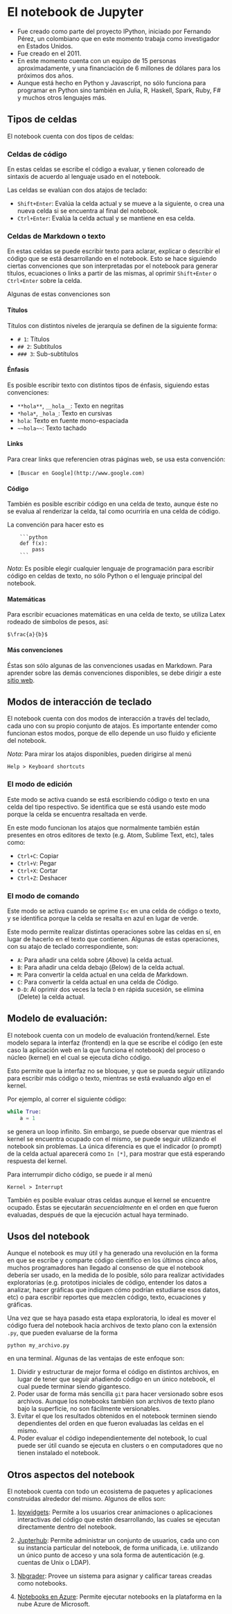 # El notebook de Jupyter

* Fue creado como parte del proyecto IPython, iniciado por Fernando Pérez, un
  colombiano que en este momento trabaja como investigador en Estados Unidos.
* Fue creado en el 2011.
* En este momento cuenta con un equipo de 15 personas aproximadamente, y una
  financiación de 6 millones de dólares para los próximos dos años.
* Aunque está hecho en Python y Javascript, no sólo funciona para programar en
  Python sino también en Julia, R, Haskell, Spark, Ruby, F# y muchos otros
  lenguajes más.


## Tipos de celdas

El notebook cuenta con dos tipos de celdas:

### Celdas de código

En estas celdas se escribe el código a evaluar, y tienen coloreado de sintaxis
de acuerdo al lenguaje usado en el notebook.

Las celdas se evalúan con dos atajos de teclado:

* `Shift+Enter`: Evalúa la celda actual y se mueve a la siguiente, o crea una
  nueva celda si se encuentra al final del notebook.
* `Ctrl+Enter`: Evalúa la celda actual y se mantiene en esa celda.

### Celdas de Markdown o texto

En estas celdas se puede escribir texto para aclarar, explicar o describir el
código que se está desarrollando en el notebook. Esto se hace siguiendo ciertas
convenciones que son interpretadas por el notebook para generar títulos,
ecuaciones o links a partir de las mismas, al oprimir `Shift+Enter` o
`Ctrl+Enter` sobre la celda.

Algunas de estas convenciones son

#### Títulos

Títulos con distintos niveles de jerarquía se definen de la siguiente forma:

* `# 1`: Títulos
* `## 2`: Subtítulos
* `### 3`: Sub-subtítulos

#### Énfasis

Es posible escribir texto con distintos tipos de énfasis, siguiendo estas
convenciones:

* `**hola**`, `__hola__`: Texto en negritas
* `*hola*`, `_hola_`: Texto en cursivas
* ``hola``: Texto en fuente mono-espaciada
* `~~hola~~`: Texto tachado

#### Links

Para crear links que referencien otras páginas web, se usa esta convención:

* `[Buscar en Google](http://www.google.com)`

#### Código

También es posible escribir código en una celda de texto, aunque éste no se
evalua al renderizar la celda, tal como ocurriría en una celda de código.

La convención para hacer esto es

        ```python
        def f(x):
            pass
        ```

*Nota*: Es posible elegir cualquier lenguaje de programación para escribir
código en celdas de texto, no sólo Python o el lenguaje principal del notebook.

#### Matemáticas

Para escribir ecuaciones matemáticas en una celda de texto, se utiliza Latex
rodeado de símbolos de pesos, así:

    $\frac{a}{b}$

#### Más convenciones

Éstas son sólo algunas de las convenciones usadas en Markdown. Para aprender
sobre las demás convenciones disponibles, se debe dirigir a este
[sitio web](https://github.com/adam-p/markdown-here/wiki/Markdown-Cheatsheet).


## Modos de interacción de teclado

El notebook cuenta con dos modos de interacción a través del teclado, cada uno
con su propio conjunto de atajos. Es importante entender como funcionan estos
modos, porque de ello depende un uso fluido y eficiente del notebook.

*Nota*: Para mirar los atajos disponibles, pueden dirigirse al menú

    Help > Keyboard shortcuts

### El modo de edición

Este modo se activa cuando se está escribiendo código o texto en una celda del
tipo respectivo. Se identifica que se está usando este modo porque la celda se
encuentra resaltada en verde.

En este modo funcionan los atajos que normalmente también están presentes en
otros editores de texto (e.g. Atom, Sublime Text, etc), tales como:

* `Ctrl+C`: Copiar
* `Ctrl+V`: Pegar
* `Ctrl+X`: Cortar
* `Ctrl+Z`: Deshacer

### El modo de comando

Este modo se activa cuando se oprime `Esc` en una celda de código o texto, y se
identifica porque la celda se resalta en azul en lugar de verde.

Este modo permite realizar distintas operaciones sobre las celdas en sí, en
lugar de hacerlo en el texto que contienen. Algunas de estas operaciones, con su
atajo de teclado correspondiente, son:

* `A`: Para añadir una celda sobre (*A*bove) la celda actual.
* `B`: Para añadir una celda debajo (*B*elow) de la celda actual.
* `M`: Para convertir la celda actual en una celda de *M*arkdown.
* `C`: Para convertir la celda actual en una celda de *C*ódigo.
* `D-D`: Al oprimir dos veces la tecla `D` en rápida sucesión, se elimina
  (*D*elete) la celda actual.


## Modelo de evaluación:

El notebook cuenta con un modelo de evaluación frontend/kernel. Este modelo
separa la interfaz (frontend) en la que se escribe el código (en este caso la
aplicación web en la que funciona el notebook) del proceso o núcleo (kernel) en
el cual se ejecuta dicho código.

Esto permite que la interfaz no se bloquee, y que se pueda seguir utilizando
para escribir más código o texto, mientras se está evaluando algo en el kernel.

Por ejemplo, al correr el siguiente código:

```python
while True:
    a = 1
```

se genera un loop infinito. Sin embargo, se puede observar que mientras el
kernel se encuentra ocupado con el mismo, se puede seguir utilizando el notebook
sin problemas. La única diferencia es que el indicador (o prompt) de la celda
actual aparecerá como `In [*]`, para mostrar que está esperando respuesta del
kernel.

Para interrumpir dicho código, se puede ir al menú

    Kernel > Interrupt

También es posible evaluar otras celdas aunque el kernel se encuentre
ocupado. Éstas se ejecutarán *secuencialmente* en el orden en que fueron
evaluadas, después de que la ejecución actual haya terminado.


## Usos del notebook

Aunque el notebook es muy útil y ha generado una revolución en la forma en que
se escribe y comparte código científico en los últimos cinco años, muchos
programadores han llegado al consenso de que el notebook debería ser usado, en
la medida de lo posible, sólo para realizar actividades exploratorias
(e.g. prototipos iniciales de código, entender los datos a analizar, hacer
gráficas que indiquen cómo podrían estudiarse esos datos, etc) o para escribir
reportes que mezclen código, texto, ecuaciones y gráficas.

Una vez que se haya pasado esta etapa exploratoria, lo ideal es mover el código
fuera del notebook hacia archivos de texto plano con la extensión `.py`, que
pueden evaluarse de la forma

    python my_archivo.py

en una terminal. Algunas de las ventajas de este enfoque son:

1. Dividir y estructurar de mejor forma el código en distintos archivos, en
   lugar de tener que seguir añadiendo código en un único notebook, el cual
   puede terminar siendo gigantesco.
2. Poder usar de forma más sencilla `git` para hacer versionado sobre esos
   archivos. Aunque los notebooks también son archivos de texto plano bajo la
   superficie, no son fácilmente versionables.
3. Evitar el que los resultados obtenidos en el notebook terminen siendo
   dependientes del orden en que fueron evaluadas las celdas en el mismo.
4. Poder evaluar el código independientemente del notebook, lo cual puede ser
   útil cuando se ejecuta en clusters o en computadores que no tienen instalado
   el notebook.


## Otros aspectos del notebook

El notebook cuenta con todo un ecosistema de paquetes y aplicaciones construidas
alrededor del mismo. Algunos de ellos son:

1. [Ipywidgets](https://github.com/jupyter-widgets/ipywidgets): Permite a los
   usuarios crear animaciones o aplicaciones interactivas del código que estén
   desarrollando, las cuales se ejecutan directamente dentro del notebook.

2. [Jupterhub](https://github.com/jupyterhub/jupyterhub): Permite administrar un
   conjunto de usuarios, cada uno con su instancia particular del notebook, de
   forma unificada, i.e. utilizando un único punto de acceso y una sola forma de
   autenticación (e.g. cuentas de Unix o LDAP).

3. [Nbgrader](https://github.com/jupyter/nbgrader): Provee un sistema para
   asignar y calificar tareas creadas como notebooks.

4. [Notebooks en Azure](https://notebooks.azure.com/): Permite ejecutar
   notebooks en la plataforma en la nube Azure de Microsoft.


<!-- LocalWords: IPython Jupyter LocalWords referencien notebook -->

